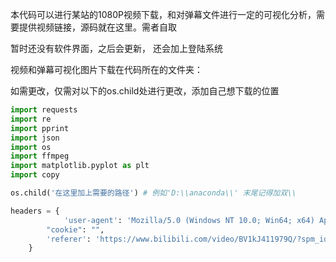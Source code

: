 本代码可以进行某站的1080P视频下载，和对弹幕文件进行一定的可视化分析，需要提供视频链接，源码就在这里。需者自取

暂时还没有软件界面，之后会更新， 还会加上登陆系统

视频和弹幕可视化图片下载在代码所在的文件夹：

如需更改，仅需对以下的os.child处进行更改，添加自己想下载的位置

```python
import requests
import re
import pprint
import json
import os
import ffmpeg
import matplotlib.pyplot as plt
import copy

os.child('在这里加上需要的路径') # 例如'D:\\anaconda\\' 末尾记得加双\\

headers = {
            'user-agent': 'Mozilla/5.0 (Windows NT 10.0; Win64; x64) AppleWebKit/537.36 (KHTML, like Gecko) Chrome/111.0.0.0 Safari/537.36',
        "cookie": "", 
        'referer': 'https://www.bilibili.com/video/BV1kJ411979Q/?spm_id_from=333.999.0.0&vd_source=cadd803574c021e8eedd7d822017fe7b'
    }
```

